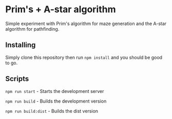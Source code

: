 # Prim's + A-star algorithm

Simple experiment with Prim's algorithm for maze generation and the A-star algorithm for pathfinding.

## Installing

Simply clone this repository then run `npm install` and you should be good to go.

## Scripts

`npm run start` - Starts the development server

`npm run build` - Builds the development version

`npm run build:dist` - Builds the dist version
